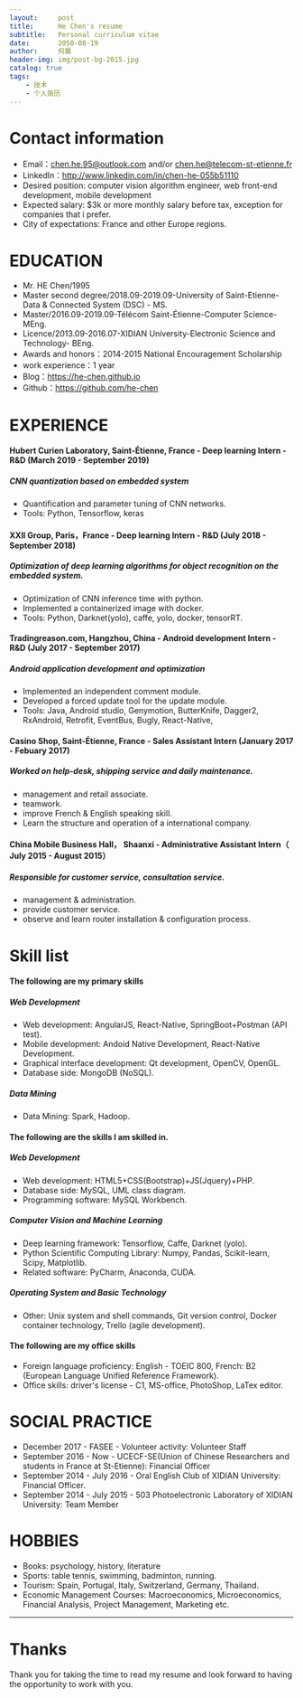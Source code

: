 ```yaml
---
layout:     post
title:      He Chen's resume
subtitle:   Personal curriculum vitae
date:       2050-08-19
author:     何晨
header-img: img/post-bg-2015.jpg
catalog: true
tags:
    - 技术
    - 个人简历
---
```


# Contact information
- Email：chen.he.95@outlook.com and/or chen.he@telecom-st-etienne.fr
- LinkedIn：http://www.linkedin.com/in/chen-he-055b51110
- Desired position: computer vision algorithm engineer, web front-end development, mobile development
- Expected salary: $3k or more monthly salary before tax, exception for companies that i prefer.
- City of expectations: France and other Europe regions.

# EDUCATION 
 - Mr. HE Chen/1995
 - Master second degree/2018.09-2019.09-University of Saint-Etienne-Data & Connected System (DSC) - MS.
 - Master/2016.09-2019.09-Télécom Saint-Étienne-Computer Science- MEng.
 - Licence/2013.09-2016.07-XIDIAN University-Electronic Science and Technology- BEng.
 - Awards and honors：2014-2015 National Encouragement Scholarship
 - work experience：1 year
 - Blog：https://he-chen.github.io
 - Github：https://github.com/he-chen 

# EXPERIENCE
#### Hubert Curien Laboratory, Saint-Étienne, France - Deep learning Intern - R&D (March 2019 - September 2019)
##### CNN quantization based on embedded system
* Quantification and parameter tuning of CNN networks.
* Tools: Python, Tensorflow, keras

#### XXII Group, Paris，France - Deep learning Intern - R&D (July 2018 - September 2018)
##### Optimization of deep learning algorithms for object recognition on the embedded system.
* Optimization of CNN inference time with python.
* Implemented a containerized image with docker.
* Tools: Python, Darknet(yolo), caffe, yolo, docker, tensorRT.

#### Tradingreason.com, Hangzhou, China - Android development Intern - R&D (July 2017 - September 2017)
##### Android application development and optimization
* Implemented an independent comment module.
* Developed a forced update tool for the update module.
* Tools: Java, Android studio, Genymotion, ButterKnife, Dagger2, RxAndroid, Retrofit, EventBus, Bugly, React-Native, 

#### Casino Shop, Saint-Étienne, France - Sales Assistant Intern (January 2017 - Febuary 2017)
##### Worked on help-desk, shipping service and daily maintenance. 
* management and retail associate. 
* teamwork.
* improve French & English speaking skill.
* Learn the structure and operation of a international company.

#### China Mobile Business Hall， Shaanxi - Administrative Assistant Intern（ July 2015 - August 2015）
##### Responsible for customer service, consultation service. 
* management & administration. 
* provide customer service. 
* observe and learn router installation & configuration process.

# Skill list
#### The following are my primary skills
##### Web Development
- Web development: AngularJS, React-Native, SpringBoot+Postman (API test).
- Mobile development: Andoid Native Development, React-Native Development.
- Graphical interface development: Qt development, OpenCV, OpenGL.
- Database side: MongoDB (NoSQL).
##### Data Mining
- Data Mining: Spark, Hadoop.

#### The following are the skills I am skilled in.
##### Web Development
- Web development: HTML5+CSS(Bootstrap)+JS(Jquery)+PHP.
- Database side: MySQL, UML class diagram.
- Programming software: MySQL Workbench.
##### Computer Vision and Machine Learning
- Deep learning framework: Tensorflow, Caffe, Darknet (yolo).
- Python Scientific Computing Library: Numpy, Pandas, Scikit-learn, Scipy, Matplotlib.
- Related software: PyCharm, Anaconda, CUDA.
##### Operating System and Basic Technology
- Other: Unix system and shell commands, Git version control, Docker container technology, Trello (agile development).

#### The following are my office skills
- Foreign language proficiency: English - TOEIC 800, French: B2 (European Language Unified Reference Framework).
- Office skills: driver's license - C1, MS-office, PhotoShop, LaTex editor.

# SOCIAL PRACTICE
- December 2017 - FASEE - Volunteer activity: Volunteer Staff
- September 2016 - Now - UCECF-SE(Union of Chinese Researchers and students in France at St-Etienne): Financial Officer
- September 2014 - July 2016 - Oral English Club of XIDIAN University: Financial Officer.
- September 2014 - July 2015 - 503 Photoelectronic Laboratory of XIDIAN University: Team Member

# HOBBIES
- Books: psychology, history, literature
- Sports: table tennis, swimming, badminton, running.
- Tourism: Spain, Portugal, Italy, Switzerland, Germany, Thailand.
- Economic Management Courses: Macroeconomics, Microeconomics, Financial Analysis, Project Management, Marketing etc.

--- 

# Thanks
Thank you for taking the time to read my resume and look forward to having the opportunity to work with you.
      
